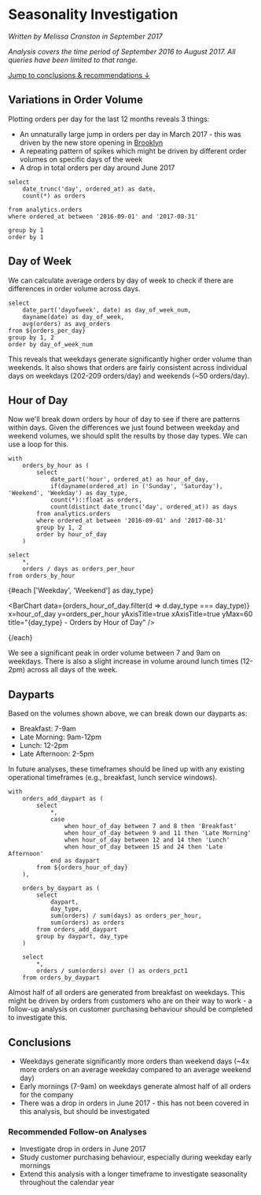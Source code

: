 # Seasonality Investigation
*Written by Melissa Cranston in September 2017*

*Analysis covers the time period of September 2016 to August 2017. All queries have been limited to that range.*

[Jump to conclusions & recommendations &darr;](#Conclusions5)

## Variations in Order Volume
Plotting orders per day for the last 12 months reveals 3 things:
- An unnaturally large jump in orders per day in March 2017 - this was driven by the new store opening in [Brooklyn](/stores/Brooklyn)
- A repeating pattern of spikes which might be driven by different order volumes on specific days of the week
- A drop in total orders per day around June 2017

```orders_per_day
select
    date_trunc('day', ordered_at) as date,
    count(*) as orders

from analytics.orders
where ordered_at between '2016-09-01' and '2017-08-31'

group by 1
order by 1
```

<LineChart
    data={orders_per_day}
    x=date
    y=orders
    yAxisTitle="orders per day"
    title="Orders per Day"
/>

## Day of Week
We can calculate average orders by day of week to check if there are differences in order volume across days. 

```orders_by_weekday
select
    date_part('dayofweek', date) as day_of_week_num,
    dayname(date) as day_of_week,
    avg(orders) as avg_orders
from ${orders_per_day}
group by 1, 2
order by day_of_week_num
```

<BarChart
    data={orders_by_weekday}
    x=day_of_week
    y=avg_orders
    swapXY=true
    title="Average Orders by Day of Week"
    yAxisTitle="Avg Orders Per Day"
/>

This reveals that weekdays generate significantly higher order volume than weekends. It also shows that orders are fairly consistent across individual days on weekdays (202-209 orders/day) and weekends (~50 orders/day).

## Hour of Day
Now we'll break down orders by hour of day to see if there are patterns within days. Given the differences we just found between weekday and weekend volumes, we should split the results by those day types. We can use a loop for this.

```orders_hour_of_day
with
    orders_by_hour as (
        select
            date_part('hour', ordered_at) as hour_of_day,
            if(dayname(ordered_at) in ('Sunday', 'Saturday'), 'Weekend', 'Weekday') as day_type,
            count(*)::float as orders,
            count(distinct date_trunc('day', ordered_at)) as days
        from analytics.orders
        where ordered_at between '2016-09-01' and '2017-08-31'
        group by 1, 2
        order by hour_of_day
    )

select
    *,
    orders / days as orders_per_hour
from orders_by_hour
```

{#each ['Weekday', 'Weekend'] as day_type}

<BarChart
    data={orders_hour_of_day.filter(d => d.day_type === day_type)}
    x=hour_of_day
    y=orders_per_hour
    yAxisTitle=true
    xAxisTitle=true
    yMax=60
    title="{day_type} - Orders by Hour of Day"
/>

{/each}

We see a significant peak in order volume between 7 and 9am on weekdays. There is also a slight increase in volume around lunch times (12-2pm) across all days of the week.

## Dayparts
Based on the volumes shown above, we can break down our dayparts as:
- Breakfast: 7-9am
- Late Morning: 9am-12pm
- Lunch: 12-2pm
- Late Afternoon: 2-5pm

In future analyses, these timeframes should be lined up with any existing operational timeframes (e.g., breakfast, lunch service windows).

```dayparts
with
    orders_add_daypart as (
        select
            *,
            case
                when hour_of_day between 7 and 8 then 'Breakfast'
                when hour_of_day between 9 and 11 then 'Late Morning'
                when hour_of_day between 12 and 14 then 'Lunch'
                when hour_of_day between 15 and 24 then 'Late Afternoon'
            end as daypart
        from ${orders_hour_of_day}
    ),

    orders_by_daypart as (
        select
            daypart,
            day_type,
            sum(orders) / sum(days) as orders_per_hour,
            sum(orders) as orders
        from orders_add_daypart
        group by daypart, day_type
    )

    select
        *,
        orders / sum(orders) over () as orders_pct1
    from orders_by_daypart
```

<BarChart
    data={dayparts}
    x=daypart
    y=orders_pct1
    series=day_type
    yAxisTitle="% of Total Orders"
    title="Breakdown of Orders by Daypart"
    swapXY=true
/>

Almost half of all orders are generated from breakfast on weekdays. This might be driven by orders from customers who are on their way to work - a follow-up analysis on customer purchasing behaviour should be completed to investigate this.

## Conclusions
- Weekdays generate significantly more orders than weekend days (~4x more orders on an average weekday compared to an average weekend day)
- Early mornings (7-9am) on weekdays generate almost half of all orders for the company
- There was a drop in orders in June 2017 - this has not been covered in this analysis, but should be investigated

### Recommended Follow-on Analyses
- Investigate drop in orders in June 2017
- Study customer purchasing behaviour, especially during weekday early mornings
- Extend this analysis with a longer timeframe to investigate seasonality throughout the calendar year

